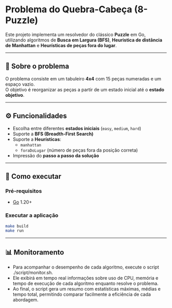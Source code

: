 # Problema do Quebra-Cabeça (8-Puzzle)

Este projeto implementa um resolvedor do clássico **Puzzle** em Go, utilizando algoritmos de **Busca em Largura (BFS)**, **Heuristica de distância de Manhattan** e **Heurísticas de peças fora do lugar**.

---

## 🧩 Sobre o problema

O problema consiste em um tabuleiro **4x4** com 15 peças numeradas e um espaço vazio.  
O objetivo é reorganizar as peças a partir de um estado inicial até o **estado objetivo**.

---

## ⚙️ Funcionalidades

- Escolha entre diferentes **estados iniciais** (`easy`, `medium`, `hard`)
- Suporte a **BFS (Breadth-First Search)**  
- Suporte a **Heurísticas**:
  - `manhattan`
  - `foraDoLugar` (número de peças fora da posição correta)
- Impressão do **passo a passo da solução**

---

## 🚀 Como executar

### Pré-requisitos
- [Go](https://golang.org/) 1.20+

### Executar a aplicação
```bash
make build
make run
```

---

## 📊 Monitoramento

- Para acompanhar o desempenho de cada algoritmo, execute o script ./script/monitor.sh.
- Ele exibirá em tempo real informações sobre uso de CPU, memória e tempo de execução de cada algoritmo enquanto resolve o problema.
- Ao final, o script gera um resumo com estatísticas máximas, médias e tempo total, permitindo comparar facilmente a eficiência de cada abordagem.
